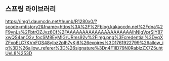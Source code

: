 ##


## 스프링 라이브러리
https://img1.daumcdn.net/thumb/R1280x0/?scode=mtistory2&fname=https%3A%2F%2Fblog.kakaocdn.net%2Fdna%2F9ynLs%2FbtrOZJvz6Cf%2FAAAAAAAAAAAAAAAAAAAAAIhNIgVprSIY87xwQS4anO2v_focSM8EyMIGrURms92v%2Fimg.png%3Fcredential%3DyqXZFxpELC7KVnFOS48ylbz2pIh7yKj8%26expires%3D1761922799%26allow_ip%3D%26allow_referer%3D%26signature%3Dn4F1ID79N0RabIzZX7Z5uhtUeL8%253D